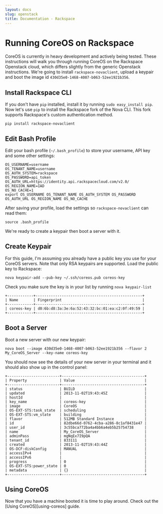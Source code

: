 ```yaml
---
layout: docs
slug: openstack
title: Documentation - Rackspace
---
```


# Running CoreOS on Rackspace

CoreOS is currently in heavy development and actively being tested.  These
instructions will walk you through running CoreOS on the Rackspace Openstack cloud, which differs slightly from the generic Openstack instructions. We're going to install `rackspace-novaclient`, upload a keypair and boot the image id `430d35e0-1468-4007-b063-52ee1921b356`.

## Install Rackspace CLI

If you don't have `pip` installed, install it by running `sudo easy_install pip`. Now let's use `pip` to install the Rackspace fork of the Nova CLI. This fork supports Rackspace's custom authentication method.

`pip install rackspace-novaclient`

## Edit Bash Profile

Edit your bash profile (`~/.bash_profile`) to store your username, API key and some other settings:

```
OS_USERNAME=username
OS_TENANT_NAME=username
OS_AUTH_SYSTEM=rackspace
OS_PASSWORD=api_token
OS_AUTH_URL=https://identity.api.rackspacecloud.com/v2.0/
OS_REGION_NAME=IAD
OS_NO_CACHE=1
export OS_USERNAME OS_TENANT_NAME OS_AUTH_SYSTEM OS_PASSWORD OS_AUTH_URL OS_REGION_NAME OS_NO_CACHE
```

After saving your profile, load the settings so `rackspace-novaclient` can read them:

```
source .bash_profile
```

We're ready to create a keypair then boot a server with it.

## Create Keypair

For this guide, I'm assuming you already have a public key you use for your CoreOS servers. Note that only RSA keypairs are supported. Load the public key to Rackspace:

```
nova keypair-add --pub-key ~/.ssh/coreos.pub coreos-key
```

Check you make sure the key is in your list by running `nova keypair-list`

```
+------------+-------------------------------------------------+
| Name       | Fingerprint                                     |
+------------+-------------------------------------------------+
| coreos-key | d0:6b:d8:3a:3e:6a:52:43:32:bc:01:ea:c2:0f:49:59 |
+------------+-------------------------------------------------+
```

## Boot a Server

Boot a new server with our new keypair:

```
nova boot --image 430d35e0-1468-4007-b063-52ee1921b356 --flavor 2 My_CoreOS_Server --key-name coreos-key
```

You should now see the details of your new server in your terminal and it should also show up in the control panel:

```
+------------------------+--------------------------------------+
| Property               | Value                                |
+------------------------+--------------------------------------+
| status                 | BUILD                                |
| updated                | 2013-11-02T19:43:45Z                 |
| hostId                 |                                      |
| key_name               | coreos-key                           |
| image                  | CoreOS                               |
| OS-EXT-STS:task_state  | scheduling                           |
| OS-EXT-STS:vm_state    | building                             |
| flavor                 | 512MB Standard Instance              |
| id                     | 82dbe66d-0762-4cba-a286-8c1af8431e47 |
| user_id                | 3c55bca772ba4a4bb6a4eb5b25754738     |
| name                   | My_CoreOS_Server	                    |
| adminPass              | mgNqEx7I9pQA                         |
| tenant_id              | 833111                               |
| created                | 2013-11-02T19:43:44Z                 |
| OS-DCF:diskConfig      | MANUAL                               |
| accessIPv4             |                                      |
| accessIPv6             |                                      |
| progress               | 0                                    |
| OS-EXT-STS:power_state | 0                                    |
| metadata               | {}                                   |
+------------------------+--------------------------------------+
```

## Using CoreOS

Now that you have a machine booted it is time to play around. Check out
the [Using CoreOS][using-coreos] guide.
